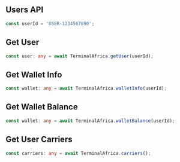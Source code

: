 ## Users API

```typescript
const userId = 'USER-1234567890';
```

## Get User
```typescript
const user: any = await TerminalAfrica.getUser(userId);
```

## Get Wallet Info
```typescript
const wallet: any = await TerminalAfrica.walletInfo(userId);
```

## Get Wallet Balance
```typescript
const wallet: any = await TerminalAfrica.walletBalance(userId);
```

## Get User Carriers
```typescript
const carriers: any = await TerminalAfrica.carriers();
```